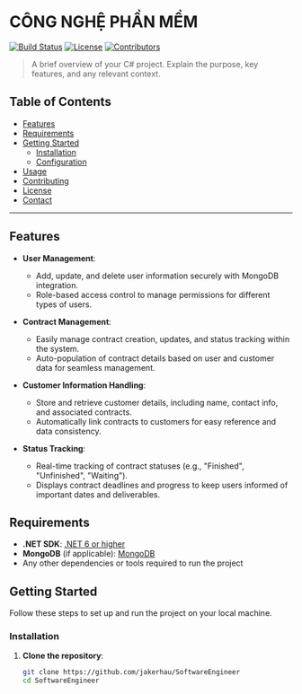 # CÔNG NGHỆ PHẦN MỀM

[![Build Status](https://img.shields.io/badge/build-passing-brightgreen)](https://github.com/jakerhau/SoftwareEngineer/actions)
[![License](https://img.shields.io/github/license/jakerhau/SoftwareEngineer)](LICENSE)
[![Contributors](https://img.shields.io/github/contributors/yourusername/projectname)](https://github.com/jakerhau/SoftwareEngineer/graphs/contributors)

> A brief overview of your C# project. Explain the purpose, key features, and any relevant context.

## Table of Contents
- [Features](#features)
- [Requirements](#requirements)
- [Getting Started](#getting-started)
  - [Installation](#installation)
  - [Configuration](#configuration)
- [Usage](#usage)
- [Contributing](#contributing)
- [License](#license)
- [Contact](#contact)

---

## Features
- **User Management**: 
   - Add, update, and delete user information securely with MongoDB integration.
   - Role-based access control to manage permissions for different types of users.

- **Contract Management**:
   - Easily manage contract creation, updates, and status tracking within the system.
   - Auto-population of contract details based on user and customer data for seamless management.

- **Customer Information Handling**:
   - Store and retrieve customer details, including name, contact info, and associated contracts.
   - Automatically link contracts to customers for easy reference and data consistency.

- **Status Tracking**:
   - Real-time tracking of contract statuses (e.g., "Finished", "Unfinished", "Waiting").
   - Displays contract deadlines and progress to keep users informed of important dates and deliverables.

## Requirements
- **.NET SDK**: [.NET 6 or higher](https://dotnet.microsoft.com/download/dotnet)
- **MongoDB** (if applicable): [MongoDB](https://www.mongodb.com/)
- Any other dependencies or tools required to run the project

## Getting Started

Follow these steps to set up and run the project on your local machine.

### Installation

1. **Clone the repository**:
   ```bash
   git clone https://github.com/jakerhau/SoftwareEngineer
   cd SoftwareEngineer
